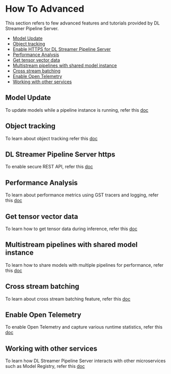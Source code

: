 # How To Advanced
This section refers to few advanced features and tutorials provided by DL Streamer Pipeline Server.

- [Model Update](#model-update)
- [Object tracking](#object-tracking)
- [Enable HTTPS for DL Streamer Pipeline Server](#dlstreamer-pipeline-server-https)
- [Performance Analysis](#performance-analysis)
- [Get tensor vector data](#get-tensor-vector-data)
- [Multistream pipelines with shared model instance](#multistream-pipelines-with-shared-model-instance)
- [Cross stream batching](#cross-stream-batching)
- [Enable Open Telemetry](#enable-open-telemetry)
- [Working with other services](#working-with-other-services)

## Model Update
To update models while a pipeline instance is running, refer this [doc](./model_update/dlstreamer_pipeline_server_model_update.md)

## Object tracking
To learn about object tracking refer this [doc](./object_tracking/object_tracking.md)

## DL Streamer Pipeline Server https
To enable secure REST API, refer this [doc](./https/dlstreamer_pipeline_server_https.md)

## Performance Analysis
To learn about performance metrics using GST tracers and logging, refer this [doc](./performance/Processing-Latency.md)

## Get tensor vector data
To learn how to get tensor data during inference, refer this [doc](./get-tensor-vector-data.md)

## Multistream pipelines with shared model instance
To learn how to share models with multiple pipelines for performance, refer this [doc](./multistream-pipelines.md)

## Cross stream batching
To learn about cross stream batching feature, refer this [doc](./cross-stream-batching.md)

## Enable Open Telemetry
To enable Open Telemetry and capture various runtime statistics, refer this [doc](./enable-open-telemetry.md)

## Working with other services
To learn how DL Streamer Pipeline Server interacts with other microservices such as Model Registry, refer this [doc](./work-with-other-services.md)

<!--hide_directive
```{toctree}
:maxdepth: 5
:hidden:
model_update/dlstreamer_pipeline_server_model_update.md
object_tracking/object_tracking.md
https/dlstreamer_pipeline_server_https.md
performance/Processing-Latency.md
get-tensor-vector-data.md
multistream-pipelines.md
cross-stream-batching.md
enable-open-telemetry.md
work-with-other-services.md
```
hide_directive-->
